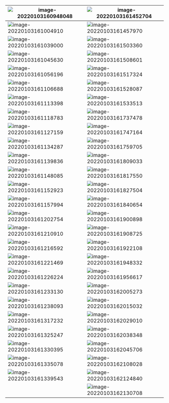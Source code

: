 | ![image-20220103160948048](图像对比.assets/image-20220103160948048.png) | ![image-20220103161452704](图像对比.assets/image-20220103161452704.png) |
| ------------------------------------------------------------ | ------------------------------------------------------------ |
| ![image-20220103161004910](图像对比.assets/image-20220103161004910.png) | ![image-20220103161457970](图像对比.assets/image-20220103161457970.png) |
| ![image-20220103161039000](图像对比.assets/image-20220103161039000.png) | ![image-20220103161503360](图像对比.assets/image-20220103161503360.png) |
| ![image-20220103161045630](图像对比.assets/image-20220103161045630.png) | ![image-20220103161508601](图像对比.assets/image-20220103161508601.png) |
| ![image-20220103161056196](图像对比.assets/image-20220103161056196.png) | ![image-20220103161517324](图像对比.assets/image-20220103161517324.png) |
| ![image-20220103161106688](图像对比.assets/image-20220103161106688.png) | ![image-20220103161528087](图像对比.assets/image-20220103161528087.png) |
| ![image-20220103161113398](图像对比.assets/image-20220103161113398.png) | ![image-20220103161533513](图像对比.assets/image-20220103161533513.png) |
| ![image-20220103161118783](图像对比.assets/image-20220103161118783.png) | ![image-20220103161737478](图像对比.assets/image-20220103161737478.png) |
| ![image-20220103161127159](图像对比.assets/image-20220103161127159.png) | ![image-20220103161747164](图像对比.assets/image-20220103161747164.png) |
| ![image-20220103161134287](图像对比.assets/image-20220103161134287.png) | ![image-20220103161759705](图像对比.assets/image-20220103161759705.png) |
| ![image-20220103161139836](图像对比.assets/image-20220103161139836.png) | ![image-20220103161809033](图像对比.assets/image-20220103161809033.png) |
| ![image-20220103161148085](图像对比.assets/image-20220103161148085.png) | ![image-20220103161817550](图像对比.assets/image-20220103161817550.png) |
| ![image-20220103161152923](图像对比.assets/image-20220103161152923.png) | ![image-20220103161827504](图像对比.assets/image-20220103161827504.png) |
| ![image-20220103161157994](图像对比.assets/image-20220103161157994.png) | ![image-20220103161840654](图像对比.assets/image-20220103161840654.png) |
| ![image-20220103161202754](图像对比.assets/image-20220103161202754.png) | ![image-20220103161900898](图像对比.assets/image-20220103161900898.png) |
| ![image-20220103161210910](图像对比.assets/image-20220103161210910.png) | ![image-20220103161908725](图像对比.assets/image-20220103161908725.png) |
| ![image-20220103161216592](图像对比.assets/image-20220103161216592.png) | ![image-20220103161922108](图像对比.assets/image-20220103161922108.png) |
| ![image-20220103161221469](图像对比.assets/image-20220103161221469.png) | ![image-20220103161948332](图像对比.assets/image-20220103161948332.png) |
| ![image-20220103161226224](图像对比.assets/image-20220103161226224.png) | ![image-20220103161956617](图像对比.assets/image-20220103161956617.png) |
| ![image-20220103161233130](图像对比.assets/image-20220103161233130.png) | ![image-20220103162005273](图像对比.assets/image-20220103162005273.png) |
| ![image-20220103161238093](图像对比.assets/image-20220103161238093.png) | ![image-20220103162015032](图像对比.assets/image-20220103162015032.png) |
| ![image-20220103161317232](图像对比.assets/image-20220103161317232.png) | ![image-20220103162029010](图像对比.assets/image-20220103162029010.png) |
| ![image-20220103161325247](图像对比.assets/image-20220103161325247.png) | ![image-20220103162038348](图像对比.assets/image-20220103162038348.png) |
| ![image-20220103161330395](图像对比.assets/image-20220103161330395.png) | ![image-20220103162045706](图像对比.assets/image-20220103162045706.png) |
| ![image-20220103161335078](图像对比.assets/image-20220103161335078.png) | ![image-20220103162108028](图像对比.assets/image-20220103162108028.png) |
| ![image-20220103161339543](图像对比.assets/image-20220103161339543.png) | ![image-20220103162124840](图像对比.assets/image-20220103162124840.png) |
|                                                              | ![image-20220103162130708](图像对比.assets/image-20220103162130708.png) |

